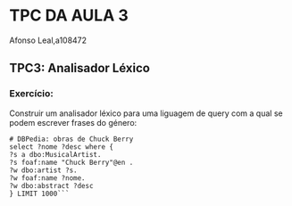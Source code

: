 # **TPC DA AULA 3**

Afonso Leal,a108472

## TPC3: Analisador Léxico

### Exercício:

Construir um analisador léxico para uma liguagem de query com a qual se podem escrever frases do
género:

```
# DBPedia: obras de Chuck Berry 
select ?nome ?desc where {
?s a dbo:MusicalArtist.
?s foaf:name "Chuck Berry"@en .
?w dbo:artist ?s.
?w foaf:name ?nome.
?w dbo:abstract ?desc
} LIMIT 1000```
